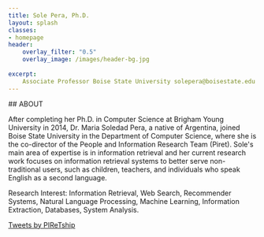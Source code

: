 ```yaml
---
title: Sole Pera, Ph.D.
layout: splash
classes:
- homepage
header:
    overlay_filter: "0.5"
    overlay_image: /images/header-bg.jpg
    
excerpt:
    Associate Professor Boise State University solepera@boisestate.edu
---
```

 <div>
## ABOUT

After completing her Ph.D. in Computer Science at Brigham Young University in 2014, Dr. Maria Soledad Pera, a native of Argentina, joined Boise State University in the Department of Computer Science, where she is the co-director of the People and Information Research Team (Piret). Sole's main area of expertise is in information retrieval and her current research work focuses on information retrieval systems to better serve non-traditional users, such as children, teachers, and individuals who speak English as a second language.

Research Interest: Information Retrieval, Web Search, Recommender Systems, Natural Language Processing, Machine Learning, Information Extraction, Databases, System Analysis.




</div>

<div class="tl-embed">
<a class="twitter-timeline" data-height="800" data-dnt="true" href="https://twitter.com/DrCh0le">Tweets by PIReTship</a> <script async src="https://platform.twitter.com/widgets.js" charset="utf-8"></script>
</div>
